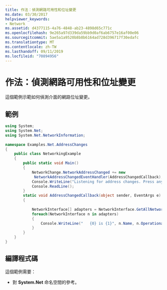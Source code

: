 ```yaml
---
title: 作法：偵測網路可用性和位址變更
ms.date: 03/30/2017
helpviewer_keywords:
- Network
ms.assetid: d4377115-4a76-4848-ab23-4898d65c771c
ms.openlocfilehash: 9e265a97d339da59bb9d0af6ab6757e16af00e06
ms.sourcegitcommit: 5ae5a1a9520b8b8b6164ad728d396717f30edafc
ms.translationtype: MT
ms.contentlocale: zh-TW
ms.lasthandoff: 09/11/2019
ms.locfileid: "70894956"
---
```

# <a name="how-to-detect-network-availability-and-address-changes"></a>作法：偵測網路可用性和位址變更
這個範例示範如何偵測介面的網路位址變更。  
  
## <a name="example"></a>範例  
  
```csharp
using System;  
using System.Net;  
using System.Net.NetworkInformation;  
  
namespace Examples.Net.AddressChanges  
{  
    public class NetworkingExample  
    {  
        public static void Main()  
        {  
            NetworkChange.NetworkAddressChanged += new
             NetworkAddressChangedEventHandler(AddressChangedCallback);  
            Console.WriteLine("Listening for address changes. Press any key to exit.");  
            Console.ReadLine();  
        }  
        static void AddressChangedCallback(object sender, EventArgs e)  
        {  
  
            NetworkInterface[] adapters = NetworkInterface.GetAllNetworkInterfaces();  
            foreach(NetworkInterface n in adapters)  
            {  
                Console.WriteLine("   {0} is {1}", n.Name, n.OperationalStatus);  
            }  
        }  
    }  
}  
```  
  
## <a name="compiling-the-code"></a>編譯程式碼  
 這個範例需要：  
  
- 對 **System.Net** 命名空間的參考。
